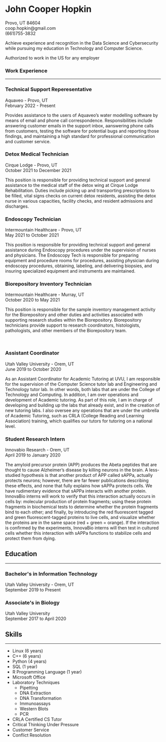 <body>
    <h1>John Cooper Hopkin</h1>
    <p>
        Provo, UT 84604<br>
        coop.hopkin@gmail.com<br>
        (661)755-3832
    </p>
    <p>
        Achieve experience and recognition in the Data Science and Cybersecurity
        while pursuing my education in Technology and Computer Science.
    </p>
    <p>Authorized to work in the US for any employer</p>
    <h3>Work Experience</h3>
    <hr>
    <h3>Technical Support Reperesentative</h3>
    <p>
        Aquaveo - Provo, UT<br>
        February 2022 - Present
    </p>
    <p>
        Provides assistance to the users of Aquaveo’s water modelling software by means of email and 
        phone call correspondence. Responsibilities include answering customer emails in the support 
        inbox, aanswering phone calls from customers, testing the software for potential bugs and 
        reporting those findings, and maintaining a high standard for professional communication and 
        customer service.
    </p>
    <h3>Detox Medical Technician</h3>
    <p>
        Cirque Lodge - Provo, UT<br>
        October 2021 to December 2021
    </p>
    <p>
        This position is responsible for providing technical support and general assistance to the medical staff of the detox wing at
        Cirque Lodge Rehabilitation. Duties include picking up and transporting prescriptions to be filled, vital signs checks on current
        detox residents, assisting the detox nurse in various capacities, facility checks, and resident admissions and discharges.
    </p>
    <h3>Endoscopy Technician</h3>
    <p>
        Intermountain Healthcare - Provo, UT<br>
        May 2021 to October 2021
    </p>
    <p>
        This position is responsible for providing technical support and general assistance
        during Endoscopy procedures under the supervision of nurses and physicians. The Endoscopy
        Tech is responsible for preparing equipment and procedure rooms for procedures, assisting
        physician during endoscopy procedures, obtaining, labeling, and delivering biopsies, and
        insuring specialized equipment and instruments are maintained.
    </p>
    <h3>Biorepository Inventory Technician</h3>
    <p>
        Intermountain Healthcare - Murray, UT<br>
        October 2020 to May 2021
    </p>
    <p>
        This position is responsible for the sample inventory management activity for the Biorepository and other duties and activities associated
        with supporting research studies within the Biorepository. Biorepository technicians provide support to research coordinators, histologists,
        pathologists, and other members of the Biorepository team. 
    </p>
    <br>
    <h3>Assistant Coordinator</h3>
    <p>
        Utah Valley University - Orem, UT<br>
        June 2019 to October 2020
    </p>
    <p>
        As an Assistant Coordinator for Academic Tutoring at UVU, I am responsible for the supervision of
        the Computer Science tutor lab and Engineering and Technology tutor lab. In other words, both
        labs that are under the College of Technology and Computing. In addition, I am over operations and
        development of Academic tutoring. As part of this role, I am in charge of developing and building up
        the labs that already exist, and in the creation of new tutoring labs. I also oversee any operations
        that are under the umbrella of Academic Tutoring, such as CRLA (College Reading and Learning
        Association) training, which qualifies our tutors for tutoring on a national level.
    </p>
    <h3>Student Research Intern</h3>
    <p>
        Innovabio Research - Orem, UT<br>
        April 2019 to January 2020
    </p>
    <p>
        The amyloid precursor protein (APP) produces the Abeta peptides that are thought to cause
        Alzheimer’s disease by killing neurons in the brain. A less-studied hypothesis is that another product
        of APP called sAPPa, actually protects neurons; however, there are far fewer publications describing
        these effects, and none that fully explains how sAPPa protects cells. We have rudimentary evidence
        that sAPPa interacts with another protein. InnovaBio interns will work to verify that this interaction
        actually occurs in cells by: molecular production of protein fragments; using these protein fragments
        in biochemical tests to determine whether the protein fragments bind to each other; and finally,
        by introducing the red fluorescent tagged and green fluorescent-tagged proteins to live cells, and
        visualize whether the proteins are in the same space (red + green = orange). If the interaction is
        confirmed by the experiments, InnovaBio interns will then test in cultured cells whether this interaction
        with sAPPa functions to stabilize cells and protect them from dying.
    </p>
    <h2>Education</h2>
    <hr>
    <h3>Bachelor's in Information Technology</h3>
    <p>
        Utah Valley University - Orem, UT<br>
        September 2019 to Present
    </p>
    <h3>Associate's in Biology</h3>
    <p>
        Utah Valley University<br>
        September 2017 to April 2020
    </p>
    <h2>Skills</h2>
    <hr>
    <ul>
        <li>Linux (6 years)</li>
        <li>C++ (6 years)</li>
        <li>Python (4 years)</li>
        <li>SQL (1 year)</li>
        <li>R Programming Language (1 year)</li>
        <li>Microsoft Office</li>
        <li>Laboratory Techniques
            <ul>
                <li>Pipetting</li>
                <li>DNA Extraction</li>
                <li>DNA Transformation</li>
                <li>Immunoassays</li>
                <li>Western Blots</li>
                <li>PCR</li>
            </ul>
        </li>
        <li>CRLA Certified CS Tutor</li>
        <li>Critical Thinking Under Pressure</li>
        <li>Customer Service</li>
        <li>Conflict Resolution</li>
    </ul>
</body>
